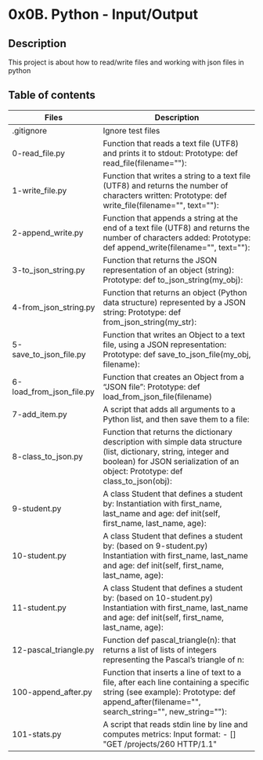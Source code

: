 # 0x0B. Python - Input/Output
## **Description**
This project is about how to read/write files and working with json files in python

## Table of contents
|Files |	Description|
| ---- | ---- |
|.gitignore |	Ignore test files |
|0-read_file.py |	Function that reads a text file (UTF8) and prints it to stdout: Prototype: def read_file(filename=""): |
|1-write_file.py |	Function that writes a string to a text file (UTF8) and returns the number of characters written: Prototype: def write_file(filename="", text=""): |
|2-append_write.py |	Function that appends a string at the end of a text file (UTF8) and returns the number of characters added: Prototype: def append_write(filename="", text=""): |
|3-to_json_string.py |	Function that returns the JSON representation of an object (string): Prototype: def to_json_string(my_obj): |
|4-from_json_string.py |	Function that returns an object (Python data structure) represented by a JSON string: Prototype: def from_json_string(my_str): |
|5-save_to_json_file.py	|Function that writes an Object to a text file, using a JSON representation: Prototype: def save_to_json_file(my_obj, filename): |
|6-load_from_json_file.py |	Function that creates an Object from a “JSON file”: Prototype: def load_from_json_file(filename) |
|7-add_item.py |	A script that adds all arguments to a Python list, and then save them to a file: |
|8-class_to_json.py |	Function that returns the dictionary description with simple data structure (list, dictionary, string, integer and boolean) for JSON serialization of an object: Prototype: def class_to_json(obj): |
|9-student.py |	A class Student that defines a student by: Instantiation with first_name, last_name and age: def init(self, first_name, last_name, age): |
|10-student.py |	A class Student that defines a student by: (based on 9-student.py) Instantiation with first_name, last_name and age: def init(self, first_name, last_name, age): |
|11-student.py |	A class Student that defines a student by: (based on 10-student.py) Instantiation with first_name, last_name and age: def init(self, first_name, last_name, age): |
|12-pascal_triangle.py |	Function def pascal_triangle(n): that returns a list of lists of integers representing the Pascal’s triangle of n: |
|100-append_after.py |	Function that inserts a line of text to a file, after each line containing a specific string (see example): Prototype: def append_after(filename="", search_string="", new_string=""): |
|101-stats.py |	A script that reads stdin line by line and computes metrics: Input format: - [] "GET /projects/260 HTTP/1.1" |

